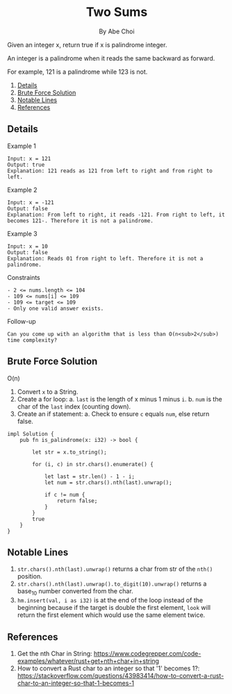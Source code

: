 <div align="center">
<h1>Two Sums</h1>
<p>By Abe Choi</p>
</div>

<p align>
Given an integer x, return true if x is palindrome integer.

An integer is a palindrome when it reads the same backward as forward.

For example, 121 is a palindrome while 123 is not.
</p>

1.  [Details](#details)
2.  [Brute Force Solution](#brute-force-solution)
3.  [Notable Lines](#notable-lines)
4.  [References](#references)


## Details

Example 1
```
Input: x = 121
Output: true
Explanation: 121 reads as 121 from left to right and from right to left.
```

Example 2
```
Input: x = -121
Output: false
Explanation: From left to right, it reads -121. From right to left, it becomes 121-. Therefore it is not a palindrome.
```

Example 3
```
Input: x = 10
Output: false
Explanation: Reads 01 from right to left. Therefore it is not a palindrome.
```

Constraints
```
- 2 <= nums.length <= 104
- 109 <= nums[i] <= 109
- 109 <= target <= 109
- Only one valid answer exists.
```

Follow-up
```
Can you come up with an algorithm that is less than O(n<sub>2</sub>) time complexity?
```

## Brute Force Solution

O(n)

1. Convert `x` to a String.
2. Create a for loop:
   a. `last` is the length of x minus 1 minus `i`. 
   b. `num` is the char of the `last` index (counting down).
3. Create an if statement:
   a. Check to ensure `c` equals `num`, else return false.

```
impl Solution {
    pub fn is_palindrome(x: i32) -> bool {

        let str = x.to_string();

        for (i, c) in str.chars().enumerate() {

            let last = str.len() - 1 - i;
            let num = str.chars().nth(last).unwrap();
    
            if c != num {
                return false;
            }
        }
        true
    }
}
```

## Notable Lines

1. `str.chars().nth(last).unwrap()` returns a char from str of the `nth()` position.
2. `str.chars().nth(last).unwrap().to_digit(10).unwrap()` returns a base<sub>10</sub> number converted from the char.
2. `hm.insert(val, i as i32)` is at the end of the loop instead of the beginning because if the target is double the first element, `look` will return the first element which would use the same element twice.

## References

1. Get the nth Char in String:
https://www.codegrepper.com/code-examples/whatever/rust+get+nth+char+in+string
2. How to convert a Rust char to an integer so that '1' becomes 1?:
https://stackoverflow.com/questions/43983414/how-to-convert-a-rust-char-to-an-integer-so-that-1-becomes-1